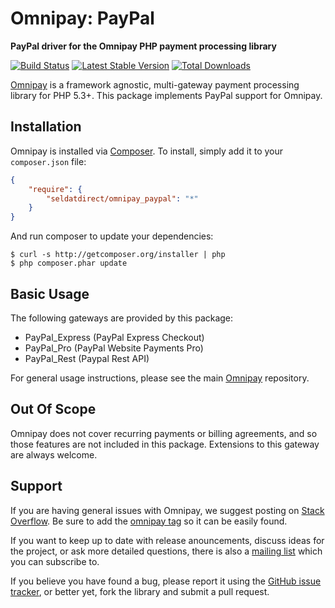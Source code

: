 # Omnipay: PayPal

**PayPal driver for the Omnipay PHP payment processing library**

[![Build Status](https://travis-ci.org/thephpleague/omnipay-paypal.png?branch=master)](https://travis-ci.org/thephpleague/omnipay-paypal)
[![Latest Stable Version](https://poser.pugx.org/omnipay/paypal/version.png)](https://packagist.org/packages/omnipay/paypal)
[![Total Downloads](https://poser.pugx.org/omnipay/paypal/d/total.png)](https://packagist.org/packages/omnipay/paypal)

[Omnipay](https://github.com/thephpleague/omnipay) is a framework agnostic, multi-gateway payment
processing library for PHP 5.3+. This package implements PayPal support for Omnipay.

## Installation

Omnipay is installed via [Composer](http://getcomposer.org/). To install, simply add it
to your `composer.json` file:

```json
{
    "require": {
        "seldatdirect/omnipay_paypal": "*"
    }
}
```

And run composer to update your dependencies:

    $ curl -s http://getcomposer.org/installer | php
    $ php composer.phar update

## Basic Usage

The following gateways are provided by this package:

* PayPal_Express (PayPal Express Checkout)
* PayPal_Pro (PayPal Website Payments Pro)
* PayPal_Rest (Paypal Rest API)

For general usage instructions, please see the main [Omnipay](https://github.com/thephpleague/omnipay)
repository.

## Out Of Scope

Omnipay does not cover recurring payments or billing agreements, and so those features are not included in this package. Extensions to this gateway are always welcome. 

## Support

If you are having general issues with Omnipay, we suggest posting on
[Stack Overflow](http://stackoverflow.com/). Be sure to add the
[omnipay tag](http://stackoverflow.com/questions/tagged/omnipay) so it can be easily found.

If you want to keep up to date with release anouncements, discuss ideas for the project,
or ask more detailed questions, there is also a [mailing list](https://groups.google.com/forum/#!forum/omnipay) which
you can subscribe to.

If you believe you have found a bug, please report it using the [GitHub issue tracker](https://github.com/thephpleague/omnipay-paypal/issues),
or better yet, fork the library and submit a pull request.
